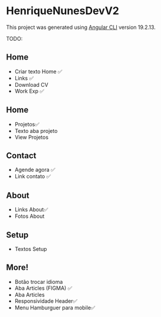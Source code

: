 # HenriqueNunesDevV2

This project was generated using [Angular CLI](https://github.com/angular/angular-cli) version 19.2.13.

TODO:
## Home
- Criar texto Home ✅
- Links ✅
- Download CV
- Work Exp ✅
## Home
- Projetos✅
- Texto aba projeto
- View Projetos
## Contact
- Agende agora ✅
- Link contato ✅
## About
- Links About✅
- Fotos About
## Setup
- Textos Setup
## More!
- Botão trocar idioma
- Aba Articles (FIGMA) ✅
- Aba Articles
- Responsividade Header✅
- Menu Hamburguer para mobile✅
